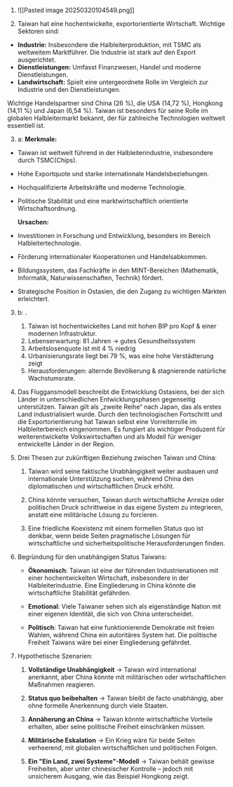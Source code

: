 1. ![[Pasted image 20250320104549.png]]


2. Taiwan hat eine hochentwickelte, exportorientierte Wirtschaft. Wichtige Sektoren sind:

- **Industrie:** Insbesondere die Halbleiterproduktion, mit TSMC als weltweitem Marktführer. Die Industrie ist stark auf den Export ausgerichtet.
- **Dienstleistungen:** Umfasst Finanzwesen, Handel und moderne Dienstleistungen.
- **Landwirtschaft:** Spielt eine untergeordnete Rolle im Vergleich zur Industrie und den Dienstleistungen.

Wichtige Handelspartner sind China (26 %), die USA (14,72 %), Hongkong (14,11 %) und Japan (6,54 %). Taiwan ist besonders für seine Rolle im globalen Halbleitermarkt bekannt, der für zahlreiche Technologien weltweit essentiell ist.

3. a: **Merkmale:**

- Taiwan ist weltweit führend in der Halbleiterindustrie, insbesondere durch TSMC(Chips).
- Hohe Exportquote und starke internationale Handelsbeziehungen.
- Hochqualifizierte Arbeitskräfte und moderne Technologie.
- Politische Stabilität und eine marktwirtschaftlich orientierte Wirtschaftsordnung.

	**Ursachen:**

- Investitionen in Forschung und Entwicklung, besonders im Bereich Halbleitertechnologie.
- Förderung internationaler Kooperationen und Handelsabkommen.
- Bildungssystem, das Fachkräfte in den MINT-Bereichen (Mathematik, Informatik, Naturwissenschaften, Technik) fördert.
- Strategische Position in Ostasien, die den Zugang zu wichtigen Märkten erleichtert.


3. b: .
	1. Taiwan ist hochentwickeltes Land mit hohen BIP pro Kopf & einer modernen Infrastruktur.
	2. Lebenserwartung: 81 Jahren -> gutes Gesundheitssystem
	3. Arbeitslosenquote ist mit 4 % niedrig
	4. Urbanisierungsrate liegt bei 79 %, was eine hohe Verstädterung zeigt
	5. Herausforderungen: alternde Bevölkerung & stagnierende natürliche Wachstumsrate.


4. Das Fluggansmodell beschreibt die Entwicklung Ostasiens, bei der sich Länder in unterschiedlichen Entwicklungsphasen gegenseitig unterstützen. Taiwan gilt als „zweite Reihe“ nach Japan, das als erstes Land industrialisiert wurde. Durch den technologischen Fortschritt und die Exportorientierung hat Taiwan selbst eine Vorreiterrolle im Halbleiterbereich eingenommen. Es fungiert als wichtiger Produzent für weiterentwickelte Volkswirtschaften und als Modell für weniger entwickelte Länder in der Region.



5. Drei Thesen zur zukünftigen Beziehung zwischen Taiwan und China:
	1. Taiwan wird seine faktische Unabhängigkeit weiter ausbauen und internationale Unterstützung suchen, während China den diplomatischen und wirtschaftlichen Druck erhöht.
	    
	2. China könnte versuchen, Taiwan durch wirtschaftliche Anreize oder politischen Druck schrittweise in das eigene System zu integrieren, anstatt eine militärische Lösung zu forcieren.
	    
	3. Eine friedliche Koexistenz mit einem formellen Status quo ist denkbar, wenn beide Seiten pragmatische Lösungen für wirtschaftliche und sicherheitspolitische Herausforderungen finden.
    

6. Begründung für den unabhängigen Status Taiwans:
	- **Ökonomisch**: Taiwan ist eine der führenden Industrienationen mit einer hochentwickelten Wirtschaft, insbesondere in der Halbleiterindustrie. Eine Eingliederung in China könnte die wirtschaftliche Stabilität gefährden.
	    
	- **Emotional**: Viele Taiwaner sehen sich als eigenständige Nation mit einer eigenen Identität, die sich von China unterscheidet.
	    
	- **Politisch**: Taiwan hat eine funktionierende Demokratie mit freien Wahlen, während China ein autoritäres System hat. Die politische Freiheit Taiwans wäre bei einer Eingliederung gefährdet.
    

7. Hypothetische Szenarien:

	1. **Vollständige Unabhängigkeit** → Taiwan wird international anerkannt, aber China könnte mit militärischen oder wirtschaftlichen Maßnahmen reagieren.
	    
	2. **Status quo beibehalten** → Taiwan bleibt de facto unabhängig, aber ohne formelle Anerkennung durch viele Staaten.
	    
	3. **Annäherung an China** → Taiwan könnte wirtschaftliche Vorteile erhalten, aber seine politische Freiheit einschränken müssen.
	    
	4. **Militärische Eskalation** → Ein Krieg wäre für beide Seiten verheerend, mit globalen wirtschaftlichen und politischen Folgen.
	    
	5. **Ein "Ein Land, zwei Systeme"-Modell** → Taiwan behält gewisse Freiheiten, aber unter chinesischer Kontrolle – jedoch mit unsicherem Ausgang, wie das Beispiel Hongkong zeigt.